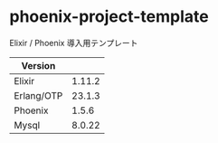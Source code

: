 # phoenix-project-template
Elixir / Phoenix 導入用テンプレート

| Version | |
| --- | --- |
| Elixir | 1.11.2 |
| Erlang/OTP | 23.1.3 |
| Phoenix | 1.5.6 |
| Mysql | 8.0.22 |
